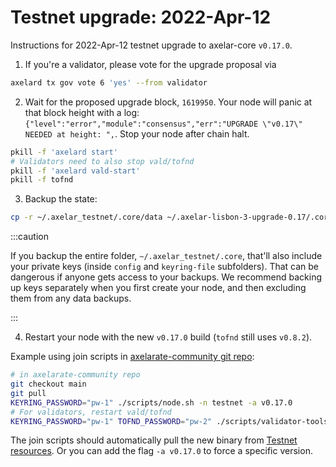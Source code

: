 # Testnet upgrade: 2022-Apr-12

Instructions for 2022-Apr-12 testnet upgrade to axelar-core `v0.17.0`.

1. If you're a validator, please vote for the upgrade proposal via

```bash
axelard tx gov vote 6 'yes' --from validator
```

2. Wait for the proposed upgrade block, `1619950`. Your node will panic at that block height with a log: `{"level":"error","module":"consensus","err":"UPGRADE \"v0.17\" NEEDED at height: ",`. Stop your node after chain halt.

```bash
pkill -f 'axelard start'
# Validators need to also stop vald/tofnd
pkill -f 'axelard vald-start'
pkill -f tofnd
```

3. Backup the state:

```bash
cp -r ~/.axelar_testnet/.core/data ~/.axelar-lisbon-3-upgrade-0.17/.core/data
```

:::caution

If you backup the entire folder, `~/.axelar_testnet/.core`, that'll also include your
private keys (inside `config` and `keyring-file` subfolders). That can be dangerous if anyone gets access to your backups.
We recommend backing up keys separately when you first create your node, and then excluding them from any data backups.

:::

4. Restart your node with the new `v0.17.0` build (`tofnd` still uses `v0.8.2`).

Example using join scripts in [axelarate-community git repo](https://github.com/axelarnetwork/axelarate-community):

```bash
# in axelarate-community repo
git checkout main
git pull
KEYRING_PASSWORD="pw-1" ./scripts/node.sh -n testnet -a v0.17.0
# For validators, restart vald/tofnd
KEYRING_PASSWORD="pw-1" TOFND_PASSWORD="pw-2" ./scripts/validator-tools-host.sh -a v0.17.0 -n testnet
```

The join scripts should automatically pull the new binary from [Testnet resources](https://docs.axelar.dev/resources/testnet). Or you can add the flag `-a v0.17.0` to force a specific version.
